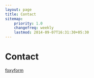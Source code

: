 ```yaml
---
layout: page
title: Contact
sitemap:
    priority: 1.0
    changefreq: weekly
    lastmod: 2014-09-07T16:31:30+05:30
---
```

# Contact

<!-- Do not change the code! -->
<a id="foxyform_embed_link_685717" href="http://www.foxyform.com/">foxyform</a>
<script type="text/javascript">
(function(d, t){
   var g = d.createElement(t),
       s = d.getElementsByTagName(t)[0];
   g.src = "http://www.foxyform.com/js.php?id=685717&sec_hash=6d937bea00b&width=350px";
   s.parentNode.insertBefore(g, s);
}(document, "script"));
</script>
<!-- Do not change the code! -->

